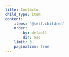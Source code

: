 ```yaml
---
title: Contacto
child_type: item
content:
    items: '@self.children'
    order:
        by: default
        dir: asc
    limit: 3
    pagination: true
---
```

